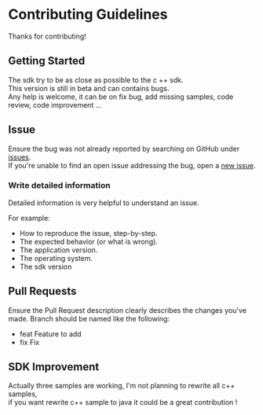 # Contributing Guidelines

Thanks for contributing!

## Getting Started
The sdk try to be as close as possible to the c ++ sdk.  
This version is still in beta and can contains bugs.  
Any help is welcome, it can be on fix bug, add missing samples, code review, code improvement ... 

## Issue
Ensure the bug was not already reported by searching on GitHub under [issues](https://github.com/JBonifay/irsdk_java/issues).   
If you're unable to find an open issue addressing the bug, open a [new issue](https://github.com/JBonifay/irsdk_java/issues/new).  

### Write detailed information
Detailed information is very helpful to understand an issue.

For example:
* How to reproduce the issue, step-by-step.
* The expected behavior (or what is wrong).
* The application version.
* The operating system.
* The sdk version

## Pull Requests
Ensure the Pull Request description clearly describes the changes you've made.
Branch should be named like the following:
- feat      Feature to add
- fix       Fix 


## SDK Improvement
Actually three samples are working,
I'm not planning to rewrite all c++ samples,   
if you want rewrite c++ sample to java it could be a great contribution !
